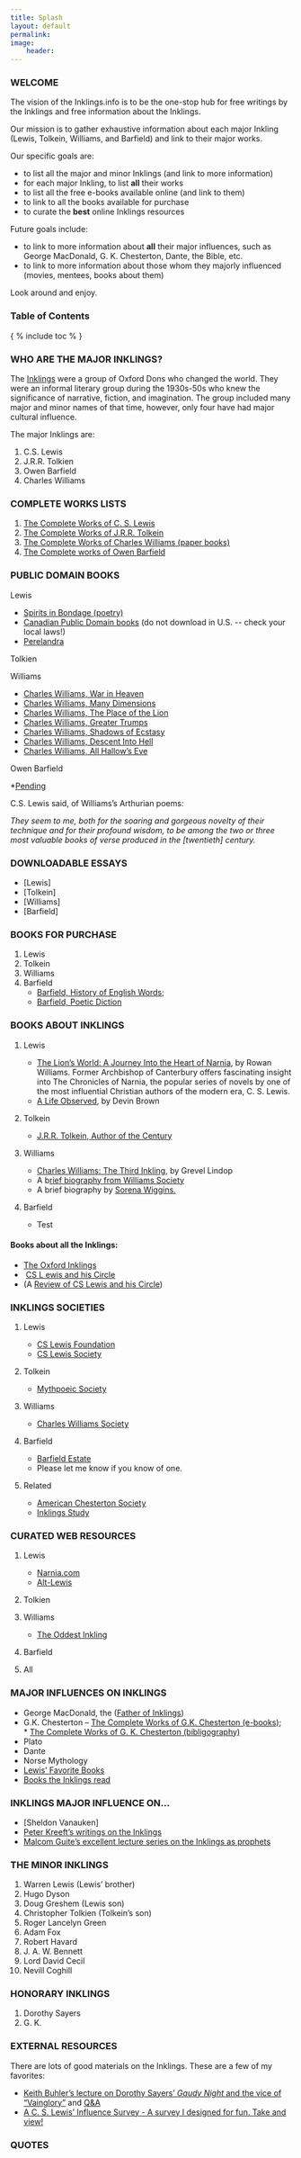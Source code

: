 ```yaml
---
title: Splash
layout: default
permalink: 
image: 
    header: 
---
```


### **WELCOME**

The vision of the Inklings.info is to be the one-stop hub for free writings by the Inklings and free information about the Inklings.

Our mission is to gather exhaustive information about each major Inkling (Lewis, Tolkein, Williams, and Barfield) and link to their major works.

Our specific goals are:

- to list all the major and minor Inklings (and link to more information)
- for each major Inkling, to list **all** their works
- to list all the free e-books available online (and link to them)
- to link to all the books available for purchase
- to curate the **best** online Inklings resources

Future goals include: 

- to link to more information about **all** their major influences, such as George MacDonald, G. K. Chesterton, Dante, the Bible, etc.
- to link to more information about those whom they majorly influenced (movies, mentees, books about them)

Look around and enjoy. 

### Table of Contents

{ % include toc % }

### WHO ARE THE MAJOR INKLINGS?

The [Inklings](https://en.wikipedia.org/wiki/Inklings) were a group of Oxford Dons who changed the world. They were an informal literary group during the 1930s-50s who knew the significance of narrative, fiction, and imagination. The group included many major and minor names of that time, however, only four have had major cultural influence.

The major Inklings are:

1. C.S. Lewis
2. J.R.R. Tolkien
3. Owen Barfield
4. Charles Williams

### COMPLETE WORKS LISTS

1. [The Complete Works of C. S. Lewis](https://docs.google.com/spreadsheets/d/1ePf79HMM1LbP8dOHWV2_kUAmw8ZhqOah2VXo4CtQJ5U/edit?usp=sharing)
2. [The Complete Works of J.R.R. Tolkein](http://keithbuhler.github.io/pending)
3. [The Complete Works of Charles Williams (paper books)](http://www.charleswilliamssociety.org.uk/category/books/)
4. [The Complete works of Owen Barfield](http://davidlavery.net/barfield/)

### PUBLIC DOMAIN BOOKS

Lewis


- [Spirits in Bondage (poetry)](http://www.anglicanlibrary.org/lewis/spirits/)
- [Canadian Public Domain books](http://www.gutenberg.ca/) (do not download in U.S. -- check your local laws!)
- [Perelandra](http://novelhot.net/perelandra/-chapter-five-136410.html)

Tolkien

Williams

- [Charles Williams, War in Heaven](https://drive.google.com/file/d/0B0CYQDZ8AWu8TlBQTWpBWGdIQUU/edit?usp=sharing)
- [Charles Williams, Many Dimensions](https://drive.google.com/file/d/0B0CYQDZ8AWu8dDF1TUdsUDVMa28/edit?usp=sharing)
- [Charles Williams, The Place of the Lion](https://drive.google.com/file/d/0B0CYQDZ8AWu8TlBQTWpBWGdIQUU/edit?usp=sharing)
- [Charles Williams, Greater Trumps](https://drive.google.com/file/d/0B0CYQDZ8AWu8Mm5xVDh5QVc1UXM/edit?usp=sharing)
- [Charles Williams, Shadows of Ecstasy](https://drive.google.com/file/d/0B0CYQDZ8AWu8WFJTNjdoa1RsQU0/edit?usp=sharing)
- [Charles Williams, Descent Into Hell](https://drive.google.com/file/d/0B0CYQDZ8AWu8cnYwclpmMXhoaVk/edit?usp=sharing)
- [Charles Williams, All Hallow’s Eve](https://drive.google.com/file/d/0B0CYQDZ8AWu8RmdUQ1I2RGNZb3M/edit?usp=sharing)

Owen Barfield

*[Pending](http://keithbuhler.github.io/inklings)

C.S. Lewis said, of Williams’s Arthurian poems:

_They seem to me, both for the soaring and gorgeous novelty of their technique and for their profound wisdom, to be among the two or three most valuable books of verse produced in the [twentieth] century._

### DOWNLOADABLE ESSAYS

- [Lewis]
- [Tolkein]
- [Williams]
- [Barfield]

### BOOKS FOR PURCHASE

1. Lewis
2. Tolkein
3. Williams
4. Barfield
    - [Barfield, History of English Words](http://amzn.to/1Pqhoc6);
    - [Barfield, Poetic Diction](http://amzn.to/1PqhrVx)

### BOOKS ABOUT INKLINGS

1. Lewis
    - [The Lion’s World: A Journey Into the Heart of Narnia](http://amzn.to/1PqmYLw), by Rowan Williams. Former Archbishop of Canterbury offers fascinating insight into The Chronicles of Narnia, the popular series of novels by one of the most influential Christian authors of the modern era, C. S. Lewis.
    - [A Life Observed](http://amzn.to/1nCFmpc), by Devin Brown

2. Tolkein
    - [J.R.R. Tolkein, Author of the Century](http://amzn.to/1OQTAcI)

3. Williams
    - [Charles Williams: The Third Inkling](http://amzn.to/1Xi602S), by Grevel Lindop
    - A b[rief biography from Williams Society](http://www.charleswilliamssociety.org.uk/about/)
    - A brief biography by [Sorena Wiggins.](https://theoddestinkling.wordpress.com/2013/06/05/intro/)

4. Barfield
    - Test

#### Books about all the Inklings:

  

- [The Oxford Inklings](http://amzn.to/1OQVFFD)
-  [CS L ewis and his Circle](http://amzn.to/1OQW2Qv)
- (A [Review of CS Lewis and his Circle](http://literaryinklings.com/2015/10/c-s-lewis-and-his-circle/))

### INKLINGS SOCIETIES

1. Lewis
    - [CS Lewis Foundation](http://www.cslewis.org/)
    - [CS Lewis Society](https://sites.google.com/site/lewisinoxford/aboutthesociety)

2. Tolkein
    - [Mythpoeic Society](http://www.mythsoc.org/)

3. Williams
    - [Charles Williams Society](http://www.charleswilliamssociety.org.uk/)

4. Barfield
    - [Barfield Estate](http://www.owenbarfield.org/)
    - Please let me know if you know of one.

5. Related
    - [American Chesterton Society](http://www.chesterton.org/)
    - [Inklings Study](https://inklings-studies.org/)

### CURATED WEB RESOURCES

1. Lewis
    - [Narnia.com](https://www.narnia.com/us)
    - [Alt-Lewis](http://www.rilstone.talktalk.net/cslfaq.htm#_Toc5085842)

2. Tolkien
3. Williams
    - [The Oddest Inkling](https://theoddestinkling.wordpress.com/about/)

4. Barfield
5. All

### MAJOR INFLUENCES ON INKLINGS

- George MacDonald, the ([Father of Inklings](http://fatheroftheinklings.com/))
- G.K. Chesterton – [The Complete Works of G.K. Chesterton (e-books)](http://www.cse.dmu.ac.uk/~mward/gkc/books/); * [The Complete Works of G. K. Chesterton (bibligography)](http://www.gkc.org.uk/gkc/books/bib.html)
- Plato
- Dante
- Norse Mythology
- [Lewis’ Favorite Books](http://www.scriptoriumnovum.com/l/books.html)
- [Books the Inklings read](http://www.sonic.net/mary/DejaLew-dir/rants/syl-books.htm)

### INKLINGS MAJOR INFLUENCE ON…

- [Sheldon Vanauken]
- [Peter Kreeft’s writings on the Inklings](http://www.peterkreeft.com/featured-writing.htm)
- [Malcom Guite’s excellent lecture series on the Inklings as prophets](https://malcolmguite.wordpress.com/2011/11/04/the-inklings-fantasists-or-prophets-the-complete-set/)

### THE MINOR INKLINGS

1. Warren Lewis (Lewis’ brother)
2. Hugo Dyson
3. Doug Greshem (Lewis son)
4. Christopher Tolkien (Tolkein’s son)
5. Roger Lancelyn Green
6. Adam Fox
7. Robert Havard
8. J. A. W. Bennett
9. Lord David Cecil
10. Nevill Coghill

### HONORARY INKLINGS

1. Dorothy Sayers
2. G. K.

### EXTERNAL RESOURCES

There are lots of good materials on the Inklings. These are a few of my favorites:

- [Keith Buhler’s lecture on Dorothy Sayers’ _Gaudy Night_ and the vice of “Vainglory”](https://www.dropbox.com/s/baq7fde4kavyvb5/CL%20Keith%20Buhler-Harriet%20Vane-Glory.mp3?dl=0) and [Q&A](https://www.dropbox.com/s/95yi0s2yjzdbgdz/CL%20Keith%20Buhler-Harriet%20Vane-Glory%20%28Q%26A%29.mp3?dl=0)
- [A C. S. Lewis’ Influence Survey - A survey I designed for fun. Take and view!](https://docs.google.com/forms/d/1c-p0E_XkEKblJ7wnoWkCL88yugPeg4_6hSWvW0MTxoM/viewform?usp=send_form)

### QUOTES


